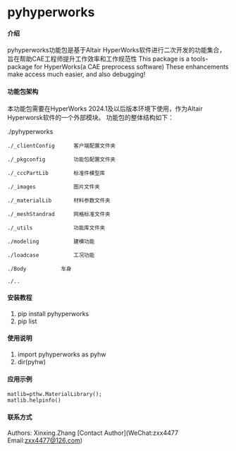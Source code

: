 # pyhyperworks

#### 介绍

pyhyperworks功能包是基于Altair HyperWorks软件进行二次开发的功能集合，旨在帮助CAE工程师提升工作效率和工作规范性
This package is a tools-package for HyperWorks(a CAE preprocess software)
These enhancements make access much easier, and also debugging!

#### 功能包架构

本功能包需要在HyperWorks 2024.1及以后版本环境下使用，作为Altair Hyperworsk软件的一个外部模块。
功能包的整体结构如下：

./pyhyperworks

    ./_clientConfig      客户端配置文件夹

    ./_pkgconfig         功能包配置文件夹

    ./_cccPartLib        标准件模型库

    ./_images            图片文件夹

    ./_materialLib       材料参数文件夹

    ./_meshStandrad      网格标准文件夹

    ./_utils             功能库文件夹

    ./modeling           建模功能

    ./loadcase           工况功能

    ./Body           车身

    ./..

#### 安装教程

1. pip install pyhyperworks
2. pip list

#### 使用说明

1. import pyhyperworks as pyhw
2. dir(pyhw)

#### 应用示例

    matlib=pthw.MaterialLibrary();
    matlib.helpinfo()

#### 联系方式

Authors: Xinxing.Zhang
[Contact Author](WeChat:zxx4477 Email:zxx4477@126.com)
